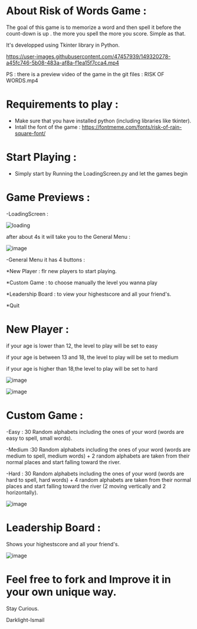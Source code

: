 # About Risk of Words Game :

The goal of this game is to memorize a word and then spell it before the count-down is up . the more you spell the more you score. Simple as that.

It's developped using Tkinter library in Python.


https://user-images.githubusercontent.com/47457939/149320278-a45fc746-5b08-483a-af8a-f1ea15f7cca4.mp4


PS : there is a preview video of the game in the git files : RISK OF WORDS.mp4

# Requirements to play :
- Make sure that you have installed python (including libraries like tkinter).
- Intall the font of the game : https://fontmeme.com/fonts/risk-of-rain-square-font/

# Start Playing :
- Simply start by Running the LoadingScreen.py and let the games begin
# Game Previews :
-LoadingScreen :

![loading](https://user-images.githubusercontent.com/47457939/147987661-699aa639-d7f9-4975-bbf7-96d8160df939.gif)


after about 4s it will take you to the General Menu :


![image](https://user-images.githubusercontent.com/47457939/147987839-7d6fd1b8-5211-4b34-a4c3-4f57e94c686f.png)


-General Menu 
 it has 4 buttons :
 
*New Player : flr new players to start playing.

*Custom Game : to choose manually the level you wanna play

*Leadership Board : to view your highestscore and all your friend's.

*Quit 

# New Player :

if your age is lower than 12, the level to play will be set to easy

if your age is between 13 and 18, the level to play will be set to medium

if your age is higher than 18,the level to play will be set to hard
             
             
![image](https://user-images.githubusercontent.com/47457939/147988071-b40432ee-4e81-4fd9-ae29-4d5ba1dcaf48.png)


![image](https://user-images.githubusercontent.com/47457939/147989051-dd91b36c-67b3-4549-9ea5-d6891329ec48.png)


# Custom Game :
-Easy : 30 Random alphabets including the ones of your word (words are easy to spell, small words).

-Medium :30 Random alphabets including the ones of your word (words are medium to spell, medium words) + 2 random alphabets are taken from their normal places and start falling toward the river.

-Hard :  30 Random alphabets including the ones of your word (words are hard to spell, hard words) + 4 random alphabets are taken from their normal places and start falling toward the river (2 moving vertically and 2 horizontally).
    
    
  ![image](https://user-images.githubusercontent.com/47457939/147989074-8cc65049-53e1-49dd-afc2-9704028521c4.png)

# Leadership Board :

  Shows your highestscore and all your friend's.
     
     
![image](https://user-images.githubusercontent.com/47457939/147991844-d27377fa-6ac7-4ae5-a954-dbbf657bf29b.png)

# Feel free to fork and Improve it in your own unique way.

Stay Curious.

Darklight-Ismail
  

